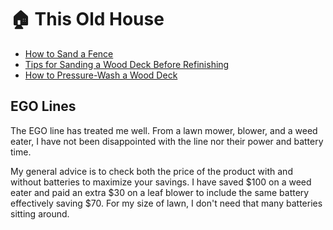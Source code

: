 # :house: This Old House

- [How to Sand a Fence](https://www.hunker.com/12002478/how-to-sand-a-fence)
- [Tips for Sanding a Wood Deck Before Refinishing](https://www.thespruce.com/how-to-sand-a-wood-deck-1825148)
- [How to Pressure-Wash a Wood Deck](https://www.thespruce.com/power-wash-a-wood-deck-1825149)

## EGO Lines

The EGO line has treated me well. From a lawn mower, blower, and a weed eater, I have not been disappointed with the line nor their power and battery time. 

My general advice is to check both the price of the product with and without batteries to maximize your savings. I have saved $100 on a weed eater and paid an extra $30 on a leaf blower to include the same battery effectively saving $70. For my size of lawn, I don't need that many batteries sitting around. 
